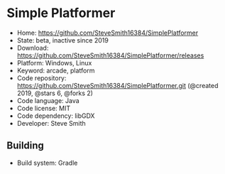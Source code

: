 # Simple Platformer

- Home: https://github.com/SteveSmith16384/SimplePlatformer
- State: beta, inactive since 2019
- Download: https://github.com/SteveSmith16384/SimplePlatformer/releases
- Platform: Windows, Linux
- Keyword: arcade, platform
- Code repository: https://github.com/SteveSmith16384/SimplePlatformer.git (@created 2019, @stars 6, @forks 2)
- Code language: Java
- Code license: MIT
- Code dependency: libGDX
- Developer: Steve Smith

## Building

- Build system: Gradle
